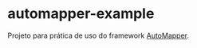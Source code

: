 # automapper-example

Projeto para prática de uso do framework [AutoMapper](https://automapper.org/).

